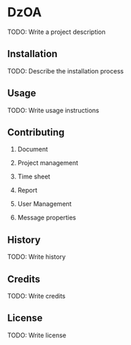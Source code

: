 
# DzOA
TODO: Write a project description
## Installation
TODO: Describe the installation process
## Usage
TODO: Write usage instructions
## Contributing
1. Document

2. Project management

3. Time sheet

4. Report

5. User Management

6. Message properties

    
## History
TODO: Write history
## Credits
TODO: Write credits
## License
TODO: Write license
